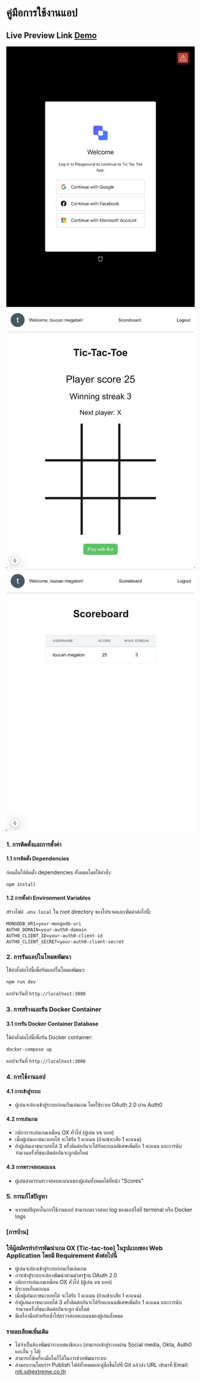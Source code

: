 # คู่มือการใช้งานแอป

## Live Preview Link [Demo](tic-tac-toe-hdamhdbfamagbvcy.southeastasia-01.azurewebsites.net)


![Login](./docs/oauth-login.jpg)
![Game](./docs/game-page.jpg)
![Score](./docs/score-page.jpg)

### 1. การติดตั้งและการตั้งค่า

#### 1.1 การติดตั้ง Dependencies
ก่อนอื่นให้ติดตั้ง dependencies ทั้งหมดโดยใช้คำสั่ง:
```sh
npm install
```

#### 1.2 การตั้งค่า Environment Variables
สร้างไฟล์ `.env.local` ใน root directory ของโปรเจคและเพิ่มค่าต่อไปนี้:
```env
MONGODB_URI=your-mongodb-uri
AUTH0_DOMAIN=your-auth0-domain
AUTH0_CLIENT_ID=your-auth0-client-id
AUTH0_CLIENT_SECRET=your-auth0-client-secret
```

### 2. การรันแอปในโหมดพัฒนา
ใช้คำสั่งต่อไปนี้เพื่อรันแอปในโหมดพัฒนา:
```sh
npm run dev
```
แอปจะรันที่ `http://localhost:3000`

### 3. การสร้างและรัน Docker Container

#### 3.1 การรัน Docker Container Database
ใช้คำสั่งต่อไปนี้เพื่อรัน Docker container:
```sh
docker-compose up
```
แอปจะรันที่ `http://localhost:3000`

### 4. การใช้งานแอป

#### 4.1 การเข้าสู่ระบบ
- ผู้เล่นจะต้องเข้าสู่ระบบก่อนเริ่มเล่นเกม โดยใช้ระบบ OAuth 2.0 ผ่าน Auth0

#### 4.2 การเล่นเกม
- กติกาการเล่นเกมเหมือน OX ทั่วไป (ผู้เล่น vs บอท)
- เมื่อผู้เล่นเอาชนะบอทได้ จะได้รับ 1 คะแนน (ถ้าแพ้จะเสีย 1 คะแนน)
- ถ้าผู้เล่นเอาชนะบอทได้ 3 ครั้งติดต่อกันจะได้รับคะแนนพิเศษเพิ่มอีก 1 คะแนน และการนับจำนวนครั้งที่ชนะติดต่อกันจะถูกนับใหม่

#### 4.3 การตรวจสอบคะแนน
- ผู้เล่นสามารถตรวจสอบคะแนนของผู้เล่นทั้งหมดได้ที่หน้า "Scores"

### 5. การแก้ไขปัญหา
- หากพบปัญหาในการใช้งานแอป สามารถตรวจสอบ log ของแอปได้ที่ terminal หรือ Docker logs


### [การบ้าน]

### ให้ผู้สมัครทำกำรพัฒนำเกม OX (Tic-tac-toe) ในรูปแบบของ Web Application โดยมี Requirement ดังต่อไปนี้

- ผู้เล่นจะต้องเข้าสู่ระบบก่อนเริ่มเล่นเกม
- การเข้าสู่ระบบจะต้องพัฒนำตำมมำตรฐำน OAuth 2.0
- กติกการเล่นเกมเหมือน OX ทั่วไป (ผู้เล่น vs บอท)
- มีระบบเก็บคะแนน
- เมื่อผู้เล่นเอาชนะบอทได้ จะได้รับ 1 คะแนน (ถ้าแพ้จะเสีย 1 คะแนน)
- ถ้าผู้เล่นเอาชนะบอทได้ 3 ครั้งติดต่อกันจะได้รับคะแนนพิเศษเพิ่มอีก 1 คะแนน และการนับจำนวนครั้งที่ชนะติดต่อกันจะถูก นับใหม่
- มีเครื่องมือสำหรับเข้ำไปตรวจสอบคะแนนของผู้เล่นทั้งหมด

### รายละเอียดเพิ่มเติม

- ไม่จำเป็นต้องพัฒนำระบบสมาชิกเอง (สามารถเข้าสู่ระบบผ่าน Social media, Okta, Auth0 และอื่น ๆ ได้)
- สามารถใช้เครื่องมือใดก็ได้ในการช่วยพัฒนาระบบ
- ส่งมอบงานโดยกำร Publish ไฟล์ทั้งหมดและคู่มือขึ้นไปที่ Git แล้วส่ง URL เข้ามาที่ Email: niti.s@extreme.co.th